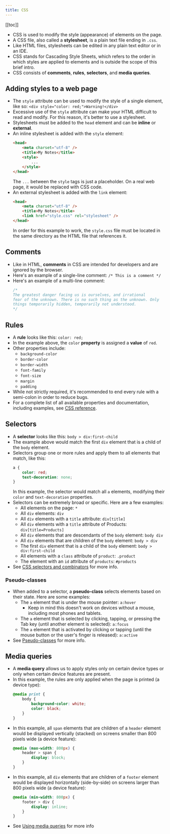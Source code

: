 ```yaml
---
title: CSS
---
```


[[toc]]

* CSS is used to modify the style (appearance) of elements on the page.
* A CSS file, also called a __stylesheet__, is a plain text file ending in `.css`.
* Like HTML files, stylesheets can be edited in any plain text editor or in an IDE.
* CSS stands for Cascading Style Sheets, which refers to the order in which styles are applied to elements and is outside the scope of this brief intro.
* CSS consists of __comments__, __rules__, __selectors__, and __media queries__.

## Adding styles to a web page

* The `style` attribute can be used to modify the style of a single element, like so: `<div style="color: red;">Warning!</div>`
* Excessive use of the `style` attribute can make your HTML difficult to read and modify. For this reason, it's better to use a stylesheet.
* Stylesheets must be added to the `head` element and can be __inline__ or __external__.
* An inline stylesheet is added with the `style` element:
  ```html
  <head>
      <meta charset="utf-8" />
      <title>My Notes</title>
      <style>
          ...
      </style>
  </head>
  ```
  The `...` between the `style` tags is just a placeholder. On a real web page, it would be replaced with CSS code.
* An external stylesheet is added with the `link` element:
  ```html
  <head>
      <meta charset="utf-8" />
      <title>My Notes</title>
      <link href="style.css" rel="stylesheet" />
  </head>
  ```
  In order for this example to work, the `style.css` file must be located in the same directory as the HTML file that references it.

## Comments

* Like in HTML, __comments__ in CSS are intended for developers and are ignored by the browser.
* Here's an example of a single-line comment: `/* This is a comment */`
* Here's an example of a multi-line comment:
  ```css
  /*
  The greatest danger facing us is ourselves, and irrational
  fear of the unknown. There is no such thing as the unknown. Only
  things temporarily hidden, temporarily not understood.
  */
  ```

## Rules

* A __rule__ looks like this: `color: red;`
* In the example above, the `color` __property__ is assigned a __value__ of `red`.
* Other properties include:
    * `background-color`
    * `border-color`
    * `border-width`
    * `font-family`
    * `font-size`
    * `margin`
    * `padding`
* While not strictly required, it's recommended to end every rule with a semi-colon in order to reduce bugs.
* For a complete list of all available properties and documentation, including examples, see [CSS reference](https://developer.mozilla.org/en-US/docs/Web/CSS/Reference#index).

## Selectors

* A __selector__ looks like this: `body > div:first-child`
* The example above would match the first `div` element that is a child of the `body` element.
* Selectors group one or more rules and apply them to all elements that match, like this:
  ```css
  a {
      color: red;
      text-decoration: none;
  }
  ```
  In this example, the selector would match all `a` elements, modifying their `color` and `text-decoration` properties.
* Selectors can be extremely broad or specific. Here are a few examples:
    * All elements on the page: `*`
    * All `div` elements: `div`
    * All `div` elements with a `title` attribute: `div[title]`
    * All `div` elements with a `title` attribute of Products: `div[title=Products]`
    * All `div` elements that are descendants of the `body` element: `body div`
    * All `div` elements that are children of the `body` element: `body > div`
    * The first `div` element that is a child of the `body` element: `body > div:first-child`
    * All elements with a `class` attribute of `product`: `.product`
    * The element with an `id` attribute of `products`: `#products`
* See [CSS selectors and combinators](https://developer.mozilla.org/en-US/docs/Web/CSS/CSS_selectors/Selectors_and_combinators) for more info.

### Pseudo-classes

* When added to a selector, a __pseudo-class__ selects elements based on their state. Here are some examples:
    * The `a` element that is under the mouse pointer: `a:hover`
        * Keep in mind this doesn't work on devices without a mouse, including most phones and tablets.
    * The `a` element that is selected by clicking, tapping, or pressing the Tab key (until another element is selected): `a:focus`
    * The `a` element that is activated by clicking or tapping (until the mouse button or the user's finger is released): `a:active`
* See [Pseudo-classes](https://developer.mozilla.org/en-US/docs/Web/CSS/Pseudo-classes) for more info.

## Media queries

* A __media query__ allows us to apply styles only on certain device types or only when certain device features are present.
* In this example, the rules are only applied when the page is printed (a device type):
  ```css
  @media print {
      body {
          background-color: white;
          color: black;
      }
  }
  ```
* In this example, all `span` elements that are children of a `header` element would be displayed vertically (stacked) on screens smaller than 800 pixels wide (a device feature):
  ```css
  @media (max-width: 800px) {
      header > span {
          display: block;
      }
  }
  ```
* In this example, all `div` elements that are children of a `footer` element would be displayed horizontally (side-by-side) on screens larger than 800 pixels wide (a device feature):
  ```css
  @media (min-width: 800px) {
      footer > div {
          display: inline;
      }
  }
  ```
* See [Using media queries](https://developer.mozilla.org/en-US/docs/Web/CSS/CSS_media_queries/Using_media_queries) for more info

